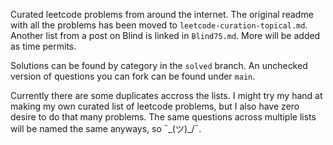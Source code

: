 Curated leetcode problems from around the internet.
The original readme with all the problems has been moved to `leetcode-curation-topical.md`.
Another list from a post on Blind is linked in `Blind75.md`. More will be added as time permits.

Solutions can be found by category in the `solved` branch. An unchecked version of questions you can fork can be found under `main`.

Currently there are some duplicates accross the lists. I might try my hand at making my own curated list of leetcode problems, but I also have zero desire to do that many problems. The same questions across multiple lists will be named the same anyways, so ¯\_(ツ)_/¯.
